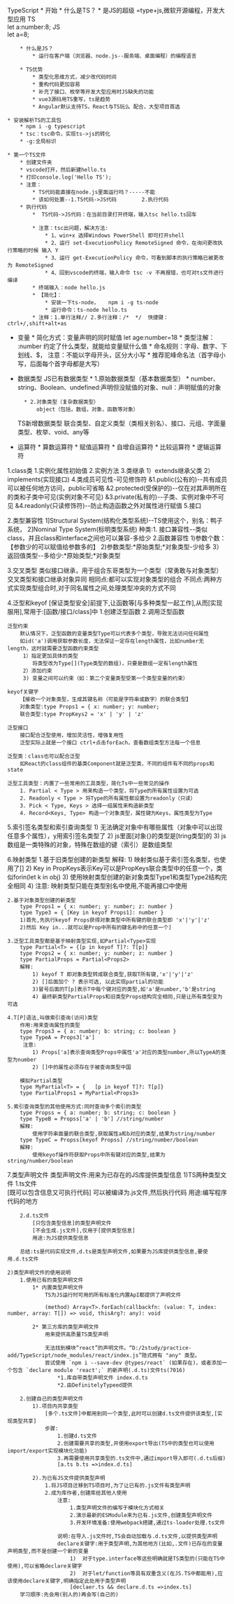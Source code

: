 TypeScript
	* 开始
		* 什么是TS？
			* 是JS的超级 =type+js,微软开源编程，开发大型应用
            TS    
                let a:number:8;
            JS    
                let a=8;

		* 什么是JS？
			* 运行在客户端（浏览器、node.js--服务端、桌面编程）的编程语言

		* TS优势
			* 类型化思维方式，减少改代码时间
			* 重构代码更加容易
			* 补充了接口、枚举等开发大型应用时JS缺失的功能
			* vue3源码用TS重写，ts是趋势
			* Angular默认支持TS，React与TS玩么 配合，大型项目首选

	* 安装解析TS的工具包
		* npm i -g typescript
		* tsc：tsc命令，实现ts->js的转化
		* -g:全局标识

	* 第一个TS文件
		* 创建文件夹
		* vscode打开，然后新建hello.ts
		* 打印console.log('Hello TS');
		* 注意：
			* TS代码能直接在node.js里面运行吗？-----不能
			* 该如何处置--1.TS代码->JS代码        2.执行代码
		* 执行代码
			*  TS代码->JS代码：在当前目录打开终端，输入tsc hello.ts回车        
			
			* 注意：tsc出问题，解决方法:
				* 1、win+x 选择Windows PowerShell 即可打开shell
				* 2、运行 set-ExecutionPolicy RemoteSigned 命令，在询问更改执行策略的时候 输入 Y
				* 3、运行 get-ExecutionPolicy 命令，可看到脚本的执行策略已被更改为 RemoteSigned
				* 4、回到vscode的终端，输入命令 tsc -v 不再报错，也可对ts文件进行编译
			* 终端输入：node hello.js
			* 【简化】：              
				* 安装一下ts-node，   npm i -g ts-node
				* 运行命令：ts-node hello.ts
			* 注释：1.单行注释// 2.多行注释：/*  */  快捷键：ctrl+/,shift+alt+as


* 变量
			* 简化方式：变量声明的同时赋值    let age:number=18
			* 类型注解： :number 约定了什么类型，就能给变量赋什么值
			* 命名规则：字母、数字、下划线、$，  注意：不能以字母开头，区分大小写
			* 推荐驼峰命名法（首字母小写，后面每个首字母都是大写）


* 数据类型
    JS已有数据类型
		* 1.原始数据类型（基本数据类型）
			* number、string、Boolean、undefined:声明但没赋值的对象、null：声明赋值的对象

		* 2.对象类型（复杂数据类型）
            object（包括，数组，对象，函数等对象）
    TS新增数据类型
            联合类型、自定义类型（类相关别名）、接口、元组、字面量类型、枚举、void、any等

* 运算符
		* 算数运算符
		* 赋值运算符
		* 自增自运算符
		* 比较运算符
		* 逻辑运算符


<!-- TS高级类型 -->
1.class类
    1.实例化属性初始值
    2.实例方法
    3.类继承
         1）extends继承父类
         2）implements(实现接口)
    4.类成员可见性-可见修饰符
        &1.public(公有的)--共有成员可以被任何地方访问，public可省略
        &2.protected(受保护的)--仅在对其声明所在的类和子类中可见(实例对象不可见)
        &3.private(私有的)--子类、实例对象中不可见
        &4.readonly(只读修饰符)--防止构造函数之外对属性进行赋值
    5.接口

2.类型兼容性
    1]Structural System(结构化类型系统)--TS使用这个，别名：鸭子系统，
    2]Nominal Type System(标明类型系统)
    种类:1. 接口兼容性--类似class，并且class和interface之间也可以兼容-多给少
         2.函数兼容性
            1)参数个数：【参数少的可以赋值给参数多的】
            2)参数类型:*原始类型;*对象类型-少给多
            3）返回值类型--多给少:*原始类型;*对象类型


3.交叉类型
    类似接口继承，用于组合东哥类型为一个类型（常勇敢与对象类型）
    交叉类型和接口继承对象异同
        相同点:都可以实现对象类型的组合
        不同点:两种方式实现类型组合时,对于同名属性之间,处理类型冲突的方式不同

4.泛型和keyof
    [保证类型安全]前提下,让函数等[与多种类型一起工作],从而[实现服用],常用于:[函数/接口/class]中
        1.创建泛型函数
        2.调用泛型函数

    泛型约束
        默认情况下，泛型函数的变量类型Type可以代表多个类型，导致无法访问任何属性
        如id('a')调用获取参数长度，无法保证一定存在length属性，比如number无length，这时就需要泛型函数约束类型
         1）指定更加具体的类型
            将类型改为Type[](Type类型的数组)，只要是数组一定有length属性
         2）添加约束
         3) 变量之间可以约束（如：第二个变量类型受第一个类型变量的约束）

    keyof关键字 
        【接收一个对象类型，生成其键名称（可能是字符串或数字）的联合类型】
        对象类型:type Props1 = { x: number; y: number; 
        联合类型:type PropKeys2 = 'x' | 'y' | 'z'

    泛型接口
        接口配合泛型使用，增加灵活性，增强复用性
        泛型实际上就是一个接口 ctrl+点击forEach，查看数组类型方法每一个信息

    泛型类：class也可以配合泛型
        如React的class组件的基类Component就是泛型类，不同的组件有不同的props和state

    泛型工具类型：内置了一些常用的工具类型，简化Ts中一些常见的操作
        1. Partial < Type > 用来构造一个类型，将Type的所有属性设置为可选
        2. Readonly < Type > 将Type的所有属性都设置为readonly（只读）
        3. Pick < Type, Keys > 选择一组属性来构造新类型
        4. Record<Keys, Type> 构造一个对象类型，属性键为Keys，属性类型为Type

5.索引签名类型和索引查询类型
    1) 无法确定对象中有哪些属性（对象中可以出现任意多个属性），y用索引签名类型了
    2) js里面[对象{}的类型是[tring类型]的
    3) js数组是一类特殊的对象，特殊在数组的键（索引）是数组类型
    
6.映射类型
    1.基于旧类型创建的新类型
    解释:
       1) 映射类似基于索引签名类型，也使用了[]
       2) Key in PropKeys表示Key可以是PropKeys联合类型中的任意一个，类似forin(let k in obj)
       3) 使用映射类型创建的新对象类型Type1和类型Type2结构完全相同
       4) 注意:
            映射类型只能在类型别名中使用,不能再接口中使用

    2.基于对象类型创建的新类型
        type Props1 = { x: number; y: number; z: number }
        type Type3 = { [Key in keyof Props1]: number }
        1)首先,先执行keyof Props获得对象类型中所有键的联合类型即 'x'|'y'|'z'
        2)然后 Key in...就可以是Prop中所有的键名称中的任意一个]
    
    3.泛型工具类型都是基于映射类型实现,如Partial<Type>实现
        type Partial<T> = {[p in keyof T]?: T[p]}
        type Props2 = { x: number; y: number; z: number }
        type PartialProps = Partial<Props2>
        解释:
            1) keyof T 即对象类型转成联合类型,获取T所有键,'x'|'y'|'z'
            2) []后面加个 ? 表示可选, 以此实现partial的功能
            3)冒号后面的T[p]表示T中每个键对应的类型,如'a'是number,'b'是string
            4) 最终新类型PartialProps和旧类型Props结构完全相同,只是让所有类型变为可选

    4.T[P]语法,叫做索引查询(访问)类型
        作用:用来查询属性的类型
        type Props3 = { a: number; b: string; c: boolean }
        type TypeA = Props3['a']
         注意:
            1) Props['a]表示查询类型Props中属性'a'对应的类型number,所以TypeA的类型为number
            2) []中的属性必须存在于被查询类型中国

        模拟Partial类型
        type MyPartial<T> = {   [p in keyof T]?: T[p]}
        type PartialProps1 = MyPartial<Props3>

    5.索引查询类型的其他使用方式:同时查询多个索引的类型
        type Propss = { a: number; b: string; c: boolean }
        type TypeB = Propss['a' | 'b'] //string/number
        解释:
            使用字符串面量的联合类型,获取属性a和b对应的类型,结果为string/number
        type TypeC = Propss[keyof Propss] //string/number/boolean
        解释:
            使用keyof操作符获取Props中所有键对应的类型,结果为string/number/boolean


7.类型声明文件
    类型声明文件:用来为已存在的JS库提供类型信息
    1)TS两种类型文件
        1.ts文件    
            [既可以包含信息又可执行代码]
            可以被编译为.js文件,然后执行代码
            用途:编写程序代码的地方 
            
        2.d.ts文件
            [只包含类型信息]的类型声明文件
            [不会生成.js文件],仅用于[提供类型信息]
            用途:为JS提供类型信息

        总结:ts是代码实现文件,d.ts是类型声明文件,如果要为JS库提供类型信息,要使用.d.ts文件

    2)类型声明文件的使用说明
        1.使用已有的类型声明文件
            1* 内置类型声明文件
                TS为JS运行时可用的所有标准化内置ApI都提供了声明文件

                (method) Array<T>.forEach(callbackfn: (value: T, index: number, array: T[]) => void, thisArg?: any): void

            2* 第三方库的类型声明文件
                用来提供高质量TS类型声明

                无法找到模块“react”的声明文件。“D:/2study/practice-add/TypeScript/node_modules/react/index.js”隐式拥有 "any" 类型。
                尝试使用 `npm i --save-dev @types/react` (如果存在)，或者添加一个包含 `declare module 'react';` 的新声明(.d.ts)文件ts(7016)
                    *1.库自带类型声明文件 index.d.ts
                    *2.由DefinitelyTypeed提供

        2.创建自己的类型声明文件
            1).项目内共享类型 
                [多个.ts文件]中都用到同一个类型,此时可以创建d.ts文件提供该类型,[实现类型共享]
                步骤:
                    1.创建d.ts文件
                    2.创建需要共享的类型,并使用export导出(TS中的类型也可以使用import/export实现模块化功能)
                    3.再需要使用共享类型的.ts文件中,通过import导入即可(.d.ts后缀)
                    [a.ts b.ts =>index.d.ts]

            2).为已有JS文件提供类型声明
                1.将JS项目迁移到TS项目时,为了让已有的.js文件有类型声明
                2.成为库作者,创建库给其他人使用
                    注意:
                        1.类型声明文件的编写于模块化方式相关
                        2.演示最新的ESModule来为已有.js文件,创建类型声明文件
                        3.开发环境准备:使用webpack搭建,通过ts-loader处理.ts文件

                    说明:在导入.js文件时,TS会自动加载与.d.ts文件,以提供类型声明
                    declare关键字:用于类型声明,为其他地方(比如,.文件)已存在的变量声明类型,而不是创建一个新的变量
                        1)  对于type.interface等这些明确就是TS类型的(只能在TS中使用),可以省略declare关键字
                        2)  对于let/function等具有双重含义(在JS.TS中都能用),应该使用declare关键字,明确指定此处用于类型声明
                        [declaer.ts && declare.d.ts =>index.ts]
        学习顺序:先会用(别人的)再会写(自己的)